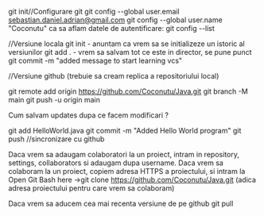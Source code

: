 git init//Configurare git
git config --global user.email sebastian.daniel.adrian@gmail.com
git config --global user.name "Coconutu"
ca sa aflam datele de autentificare: git config --list

//Versiune locala
git init - anuntam ca vrem sa se initializeze un istoric al versiunilor
git add . - vrem sa salvam tot ce este in director, se pune punct
git commit -m "added message to start learning vcs"

//Versiune github (trebuie sa cream replica a repositoriului local)

git remote add origin https://github.com/Coconutu/Java.git
git branch -M main
git push -u origin main

Cum salvam updates dupa ce facem modificari ?

git add HelloWorld.java
git commit -m "Added Hello World program"
git push //sincronizare cu github

Daca vrem sa adaugam colaboratori la un proiect, intram in repository, settings, collaborators si adaugam dupa username.
Daca vrem sa colaboram la un proiect, copiem adresa HTTPS a proiectului, si intram la Open Git Bash here ->git clone https://github.com/Coconutu/Java.git (adica adresa proiectului pentru care vrem sa colaboram)

Daca vrem sa aducem cea mai recenta versiune de pe github
git pull


